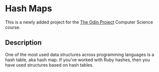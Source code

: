 # Hash Maps

This is a newly added project for the [The Odin Project](https://www.theodinproject.com/lessons/ruby-hashmap) Computer Science course.

## Description

One of the most used data structures across programming languages is a hash table, aka hash map. If you’ve worked with Ruby hashes, then you have used structures based on hash tables.